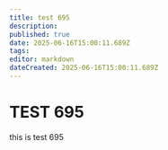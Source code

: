 ```yaml
---
title: test 695
description: 
published: true
date: 2025-06-16T15:00:11.689Z
tags: 
editor: markdown
dateCreated: 2025-06-16T15:00:11.689Z
---
```


# TEST 695
this is test 695
